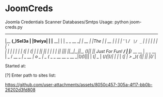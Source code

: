 # JoomCreds
Joomla Credentials Scanner Databases/Smtps 
Usage: python joom-creds.py


  _______ _           _       _      _______
 |__   __(_)Sel3a    | |9wiya| |    |__   __|
    | |   _ _ __   __| | __ _| |_The   | |_ __
    | |  | | '_ \ / _` |/ _` | | | | | | | '_ \
    | |  | | | | | (_| | (_| | | |_| |_| | | | |
    |_|  |_|_| |_|\__,_|\__,_|_|\__, (_)_|_| |_|
     Just For Fun!               __/ |
                                |___/
                            __                                  __
  | _  _ __  |  _    /   __ _  _| _ __ _|_ o  _  |  _    (_  _  _ __ __  _  __
\_|(_)(_)||| | (_|   \__ | (/_(_|(/_| | |_ | (_| | _>    __)(_ (_|| || |(/_ |



Started at: 

[?] Enter path to sites list:

https://github.com/user-attachments/assets/8050c457-305a-4f17-bb0b-26202d3fd808
